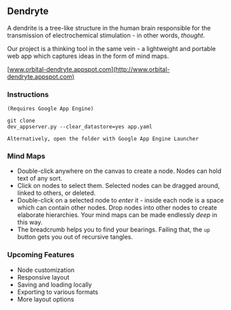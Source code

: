 Dendryte
---------

A dendrite is a tree-like structure in the human brain responsible for the transmission of electrochemical stimulation - in other words, _thought_.

Our project is a thinking tool in the same vein - a lightweight and portable web app which captures ideas in the form of mind maps.

[www.orbital-dendryte.appspot.com](http://www.orbital-dendryte.appspot.com)

### Instructions

	(Requires Google App Engine)

	git clone
	dev_appserver.py --clear_datastore=yes app.yaml

	Alternatively, open the folder with Google App Engine Launcher

### Mind Maps

- Double-click anywhere on the canvas to create a node. Nodes can hold text of any sort.
- Click on nodes to select them. Selected nodes can be dragged around, linked to others, or deleted.
- Double-click on a selected node to _enter_ it - inside each node is a space which can contain other nodes. Drop nodes into other nodes to create elaborate hierarchies. Your mind maps can be made endlessly _deep_ in this way.
- The breadcrumb helps you to find your bearings. Failing that, the `up` button gets you out of recursive tangles.

### Upcoming Features

- Node customization
- Responsive layout
- Saving and loading locally
- Exporting to various formats
- More layout options
